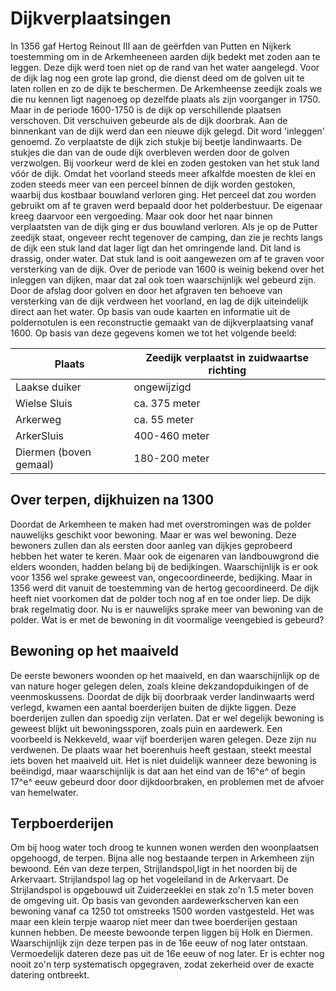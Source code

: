 Dijkverplaatsingen 
==================

In 1356 gaf Hertog Reinout III aan de geërfden van Putten en Nijkerk
toestemming om in de Arkemheeneen aarden dijk bedekt met zoden aan te
leggen. Deze dijk werd toen niet op de rand van het water aangelegd.
Voor de dijk lag nog een grote lap grond, die dienst deed om de golven
uit te laten rollen en zo de dijk te beschermen. De Arkemheense zeedijk
zoals we die nu kennen ligt nagenoeg op dezelfde plaats als zijn
voorganger in 1750. Maar in de periode 1600-1750 is de dijk op
verschillende plaatsen verschoven. Dit verschuiven gebeurde als de dijk
doorbrak. Aan de binnenkant van de dijk werd dan een nieuwe dijk gelegd.
Dit word \'inleggen\' genoemd. Zo verplaatste de dijk zich stukje bij
beetje landinwaarts. De stukjes die dan van de oude dijk overbleven
werden door de golven verzwolgen. Bij voorkeur werd de klei en zoden
gestoken van het stuk land vóór de dijk. Omdat het voorland steeds meer
afkalfde moesten de klei en zoden steeds meer van een perceel bínnen de
dijk worden gestoken, waarbij dus kostbaar bouwland verloren ging. Het
perceel dat zou worden gebruikt om af te graven werd bepaald door het
polderbestuur. De eigenaar kreeg daarvoor een vergoeding. Maar ook door
het naar binnen verplaatsten van de dijk ging er dus bouwland verloren.
Als je op de Putter zeedijk staat, ongeveer recht tegenover de camping,
dan zie je rechts langs de dijk een stuk land dat lager ligt dan het
omringende land. Dit land is drassig, onder water. Dat stuk land is ooit
aangewezen om af te graven voor versterking van de dijk. Over de periode
van 1600 is weinig bekend over het inleggen van dijken, maar dat zal ook
toen waarschijnlijk wel gebeurd zijn. Door de afslag door golven en door
het afgraven ten behoeve van versterking van de dijk verdween het
voorland, en lag de dijk uiteindelijk direct aan het water. Op basis van
oude kaarten en informatie uit de poldernotulen is een reconstructie
gemaakt van de dijkverplaatsing vanaf 1600. Op basis van deze gegevens
komen we tot het volgende beeld: 

| **Plaats**             | **Zeedijk verplaatst in zuidwaartse richting** |
|------------------------|------------------------------------------------|
| Laakse duiker          | ongewijzigd                                    |
| Wielse Sluis           | ca. 375 meter                                  |
| Arkerweg               | ca. 55 meter                                   |
| ArkerSluis             | 400-460 meter                                  |
| Diermen (boven gemaal) | 180-200 meter                                  |

Over terpen, dijkhuizen na 1300
-------------------------------

Doordat de Arkemheen te maken had met overstromingen was de polder
nauwelijks geschikt voor bewoning. Maar er was wel bewoning. Deze
bewoners zullen dan als eersten door aanleg van dijkjes geprobeerd
hebben het water te keren. Maar ook de eigenaren van landbouwgrond die
elders woonden, hadden belang bij de bedijkingen. Waarschijnlijk is er
ook voor 1356 wel sprake geweest van, ongecoordineerde, bedijking. Maar
in 1356 werd dit vanuit de toestemming van de hertog gecoordineerd. De
dijk heeft niet voorkomen dat de polder toch nog af en toe onder liep.
De dijk brak regelmatig door. Nu is er nauwelijks sprake meer van
bewoning van de polder. Wat is er met de bewoning in dit voormalige
veengebied is gebeurd?

Bewoning op het maaiveld 
------------------------

De eerste bewoners woonden op het maaiveld, en dan waarschijnlijk op de
van nature hoger gelegen delen, zoals kleine dekzandopduikingen of de
veenmoskussens. Doordat de dijk bij doorbraak verder landinwaarts werd
verlegd, kwamen een aantal boerderijen buiten de dijkte liggen. Deze
boerderijen zullen dan spoedig zijn verlaten. Dat er wel degelijk
bewoning is geweest blijkt uit bewoningssporen, zoals puin en aardewerk.
Een voorbeeld is Nekkeveld, waar vijf boerderijen waren gelegen. Deze
zijn nu verdwenen. De plaats waar het boerenhuis heeft gestaan, steekt
meestal iets boven het maaiveld uit. Het is niet duidelijk wanneer deze
bewoning is beëindigd, maar waarschijnlijk is dat aan het eind van de
16^e^ of begin 17^e^ eeuw gebeurd door door dijkdoorbraken, en problemen
met de afvoer van hemelwater.

Terpboerderijen 
---------------

Om bij hoog water toch droog te kunnen wonen werden den woonplaatsen
opgehoogd, de terpen. Bijna alle nog bestaande terpen in Arkemheen zijn
bewoond. Eén van deze terpen, Strijlandspol,ligt in het noorden bij de
Arkervaart. Strijlandspol lag op het vogeleiland in de Arkervaart. De
Strijlandspol is opgebouwd uit Zuiderzeeklei en stak zo\'n 1.5 meter
boven de omgeving uit. Op basis van gevonden aardewerkscherven kan een
bewoning vanaf ca 1250 tot omstreeks 1500 worden vastgesteld. Het was
maar een klein terpje waarop niet meer dan twee boerderijen gestaan
kunnen hebben. De meeste bewoonde terpen liggen bij Holk en Diermen.
Waarschijnlijk zijn deze terpen pas in de 16e eeuw of nog later
ontstaan. Vermoedelijk dateren deze pas uit de 16e eeuw of nog later. Er
is echter nog nooit zo\'n terp systematisch opgegraven, zodat zekerheid
over de exacte datering ontbreekt.
